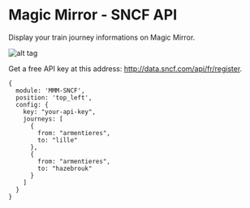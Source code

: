 # Magic Mirror - SNCF API

Display your train journey informations on Magic Mirror.

![alt tag](https://raw.github.com/laibulle/mmm-sncf/master/doc/screen.png)

Get a free API key at this address: http://data.sncf.com/api/fr/register.

```
{
  module: 'MMM-SNCF',
  position: 'top_left',
  config: {
    key: "your-api-key",
    journeys: [
      {
        from: "armentieres",
        to: "lille"
      },
      {
        from: "armentieres",
        to: "hazebrouk"
      }
    ]
  }
}
```

